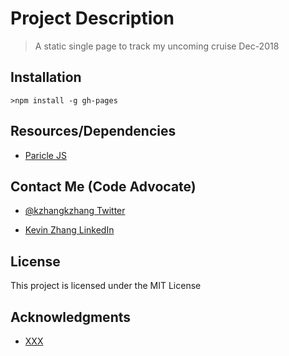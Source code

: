 # Project Description
> A static single page to track my uncoming cruise Dec-2018

## Installation

`>npm install -g gh-pages`

## Resources/Dependencies

* [Paricle JS](https://vincentgarreau.com/particles.js/)


## Contact Me (Code Advocate)

* [@kzhangkzhang Twitter](https://twitter.com/kzhangkzhang)

* [Kevin Zhang LinkedIn](https://www.linkedin.com/in/kevin-zhang-apex-ebs-bigdata/)

## License

This project is licensed under the MIT License

## Acknowledgments

* [XXX](https://www.google.com)

